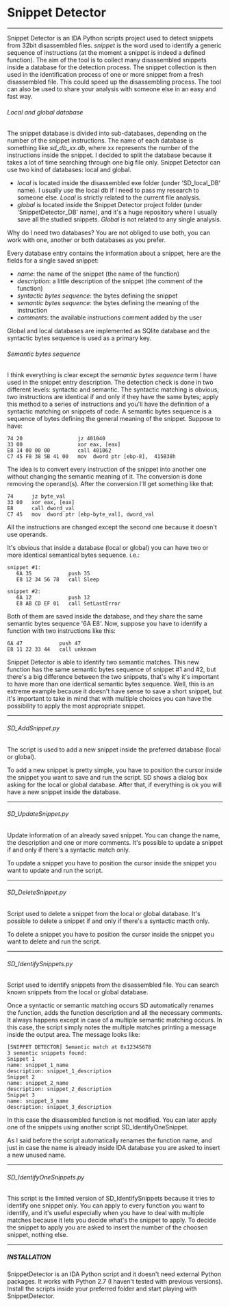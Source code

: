 # Snippet Detector
- - -

Snippet Detector is an IDA Python scripts project used to detect snippets from 32bit disassembled files. *snippet* is the word used to identify a generic sequence of instructions (at the moment a snippet is indeed a defined function). The aim of the tool is to collect many disassembled snippets inside a database for the detection process. The snippet collection is then used in the identification process of one or more snippet from a fresh disassembled file. This could speed up the disassembling process. The tool can also be used to share your analysis with someone else in an easy and fast way.

###### Local and global database
The snippet database is divided into sub-databases, depending on the number of the snippet instructions. The name of each database is something like *sd_db_xx.db*, where xx represents the number of the instructions inside the snippet. I decided to split the database because it takes a lot of time searching through one big file only.
Snippet Detector can use two kind of databases: local and global.
- *local* is located inside the disassembled exe folder (under 'SD_local_DB' name). I usually use the local db if I need to pass my research to someone else. *Local* is strictly related to the current file analysis.
- *global* is located inside the Snippet Detector project folder (under 'SnippetDetector_DB' name), and it's a huge repository where I usually save all the studied snippets. *Global* is not related to any single analysis.

Why do I need two databases? You are not obliged to use both, you can work with one, another or both databases as you prefer.

Every database entry contains the information about a snippet, here are the fields for a single saved snippet:
- *name*: the name of the snippet (the name of the function)
- *description*: a little description of the snippet (the comment of the function)
- *syntactic bytes sequence*: the bytes defining the snippet
- *semantic bytes sequence*: the bytes defining the meaning of the instruction
- *comments*: the available instructions comment added by the user

Global and local databases are implemented as SQlite database and the syntactic bytes sequence is used as a primary key.

###### Semantic bytes sequence
I think everything is clear except the *semantic bytes sequence* term I have used in the snippet entry description. The detection check is done in two different levels: syntactic and semantic.
The syntactic matching is obvious, two instructions are identical if and only if they have the same bytes; apply this method to a series of instructions and you'll have the definition of a syntactic matching on snippets of code.
A semantic bytes sequence is a sequence of bytes defining the general meaning of the snippet. Suppose to have:

```
74 20                  jz 401040
33 00                  xor eax, [eax]
E8 14 00 00 00         call 401062
C7 45 F8 38 5B 41 00   mov  dword ptr [ebp-8],  415B38h
```
The idea is to convert every instruction of the snippet into another one without changing the semantic meaning of it. The conversion is done removing the operand(s). After the conversion I'll get something like that:
```
74      jz byte_val
33 00   xor eax, [eax]
E8      call dword_val
C7 45   mov  dword ptr [ebp-byte_val], dword_val
```
All the instructions are changed except the second one because it doesn't use operands.

It's obvious that inside a database (local or global) you can have two or more identical semantical bytes sequence. i.e.:
```
snippet #1:
   6A 35            push 35
   E8 12 34 56 78   call Sleep

snippet #2:
   6A 12            push 12
   E8 AB CD EF 01   call SetLastError
```
Both of them are saved inside the database, and they share the same semantic bytes sequence '6A E8'. Now, suppose you have to identify a function with two instructions like this:
```
6A 47            push 47
E8 11 22 33 44   call unknown
```
Snippet Detector is able to identify two semantic matches. This new function has the same semantic bytes sequence of snippet #1 and #2, but there's a big difference between the two snippets, that's why it's important to have more than one identical semantic bytes sequence.
Well, this is an extreme example because it doesn't have sense to save a short snippet, but it's important to take in mind that with multiple choices you can have the possibility to apply the most appropriate snippet.
* * *

###### SD_AddSnippet.py
The script is used to add a new snippet inside the preferred database (local or global).

To add a new snippet is pretty simple, you have to position the cursor inside the snippet you want to save and run the script. SD shows a dialog box asking for the local or global database. After that, if everything is ok you will have a new snippet inside the database.

_ _ _

###### SD_UpdateSnippet.py
Update information of an already saved snippet. You can change the name, the description and one or more comments. It's possible to update a snippet if and only if there's a syntactic match only.


To update a snippet you have to position the cursor inside the snippet you want to update and run the script.

_ _ _

###### SD_DeleteSnippet.py

Script used to delete a snippet from the local or global database. It's possible to delete a snippet if and only if there's a syntactic macth only.

To delete a snippet you have to position the cursor inside the snippet you want to delete and run the script.

_ _ _

###### SD_IdentifySnippets.py
Script used to identify snippets from the disassembled file. You can search known snippets from the local or global database.

Once a syntactic or semantic matching occurs SD automatically renames the function, adds the function description and all the necessary comments. It always happens except in case of a multiple semantic matching occurs. In this case, the script simply notes the multiple matches printing a message inside the output area. The message looks like:

```
[SNIPPET DETECTOR] Semantic match at 0x12345678
3 semantic snippets found:
Snippet 1
name: snippet_1_name
description: snippet_1_description
Snippet 2
name: snippet_2_name
description: snippet_2_description
Snippet 3
name: snippet_3_name
description: snippet_3_description
```
In this case the disassembled function is not modified. You can later apply one of the snippets using another script SD_IdentifyOneSnippet.

As I said before the script automatically renames the function name, and just in case the name is already inside IDA database you are asked to insert a new unused name.

_ _ _

###### SD_IdentifyOneSnippets.py
This script is the limited version of SD_IdentifySnippets because it tries to identify one snippet only. You can apply to every function you want to identify, and it's useful especially when you have to deal with multiple matches because it lets you decide what's the snippet to apply. To decide the snippet to apply you are asked to insert the number of the choosen snippet, nothing else.

* * *
##### INSTALLATION
SnippetDetector is an IDA Python script and it doesn't need external Python packages. It works with Python 2.7 (I haven't tested with previous versions). Install the scripts inside your preferred folder and start playing with SnippetDetector.